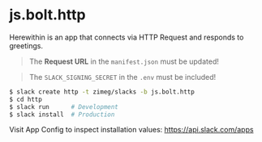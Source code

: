 # js.bolt.http

Herewithin is an app that connects via HTTP Request and responds to greetings.

> The **Request URL** in the `manifest.json` must be updated!

> The `SLACK_SIGNING_SECRET` in the `.env` must be included!

```sh
$ slack create http -t zimeg/slacks -b js.bolt.http
$ cd http
$ slack run      # Development
$ slack install  # Production
```

Visit App Config to inspect installation values: https://api.slack.com/apps
